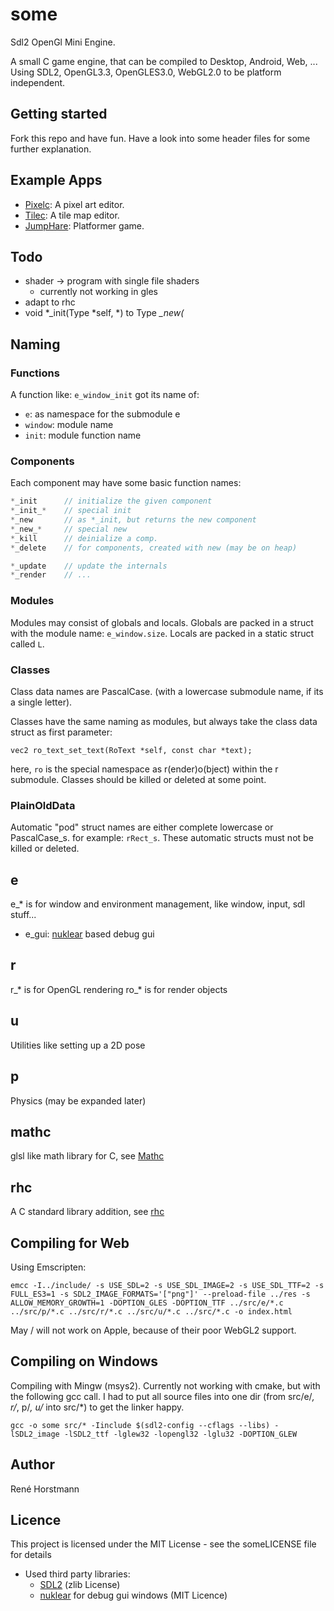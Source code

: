 # some
Sdl2 OpenGl Mini Engine.

A small C game engine, that can be compiled to Desktop, Android, Web, ...
Using SDL2, OpenGL3.3, OpenGLES3.0, WebGL2.0 to be platform independent.

## Getting started
Fork this repo and have fun.
Have a look into some header files for some further explanation.

## Example Apps
- [Pixelc](https://github.com/renehorstmann/Pixelc): A pixel art editor.
- [Tilec](https://github.com/renehorstmann/Tilec): A tile map editor.
- [JumpHare](https://github.com/renehorstmann/JumpHare): Platformer game.


## Todo
- shader -> program with single file shaders
  - currently not working in gles
- adapt to rhc
- void *_init(Type *self, *) to Type *_new(*

## Naming
### Functions
A function like: `e_window_init` got its name of:
- `e`: as namespace for the submodule e
- `window`: module name
- `init`: module function name

### Components
Each component may have some basic function names:
```c
*_init      // initialize the given component
*_init_*    // special init
*_new       // as *_init, but returns the new component
*_new_*     // special new
*_kill      // deinialize a comp.
*_delete    // for components, created with new (may be on heap)

*_update    // update the internals
*_render    // ...
```

### Modules
Modules may consist of globals and locals.
Globals are packed in a struct with the module name: `e_window.size`.
Locals are packed in a static struct called `L`.

### Classes
Class data names are PascalCase. (with a lowercase submodule name, if its a single letter).

Classes have the same naming as modules, but always take the class data struct as first parameter:

`vec2 ro_text_set_text(RoText *self, const char *text);`

here, `ro` is the special namespace as r(ender)o(bject) within the r submodule.
Classes should be killed or deleted at some point.

### PlainOldData
Automatic "pod" struct names are either complete lowercase or PascalCase_s.
for example: `rRect_s`.
These automatic structs must not be killed or deleted.


## e
e_* is for window and environment management, like window, input, sdl stuff...
- e_gui: [nuklear](https://github.com/Immediate-Mode-UI/Nuklear) based debug gui
## r
r_* is for OpenGL rendering
ro_* is for render objects

## u
Utilities like setting up a 2D pose

## p
Physics (may be expanded later)

## mathc
glsl like math library for C, see [Mathc](https://github.com/renehorstmann/Mathc)

## rhc
A C standard library addition, see [rhc](https://github.com/renehorstmann/rhc)


## Compiling for Web
Using Emscripten:
```
emcc -I../include/ -s USE_SDL=2 -s USE_SDL_IMAGE=2 -s USE_SDL_TTF=2 -s FULL_ES3=1 -s SDL2_IMAGE_FORMATS='["png"]' --preload-file ../res -s ALLOW_MEMORY_GROWTH=1 -DOPTION_GLES -DOPTION_TTF ../src/e/*.c ../src/p/*.c ../src/r/*.c ../src/u/*.c ../src/*.c -o index.html
```
May / will not work on Apple, because of their poor WebGL2 support.
 
## Compiling on Windows
Compiling with Mingw (msys2).
Currently not working with cmake, but with the following gcc call.
I had to put all source files into one dir (from src/e/*, r/*, p/*, u/* into src/*) to get the linker happy.
```
gcc -o some src/* -Iinclude $(sdl2-config --cflags --libs) -lSDL2_image -lSDL2_ttf -lglew32 -lopengl32 -lglu32 -DOPTION_GLEW
```

## Author
René Horstmann

## Licence
This project is licensed under the MIT License - see the someLICENSE file for details

- Used third party libraries:
  - [SDL2](https://www.libsdl.org/) (zlib License)
  - [nuklear](https://github.com/Immediate-Mode-UI/Nuklear) for debug gui windows (MIT Licence)
